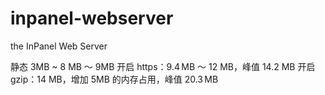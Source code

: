 # inpanel-webserver

the InPanel Web Server

静态 3MB ~ 8 MB ～ 9MB
开启 https：9.4 MB ～ 12 MB，峰值 14.2 MB
开启 gzip：14 MB，增加 5MB 的内存占用，峰值 20.3 MB
